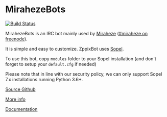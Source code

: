 # MirahezeBots
[![Build Status](https://travis-ci.org/Pix1234/ZppixBot-Source.svg?branch=dev)](https://travis-ci.org/miraheze/MirahezeBots)

MirahezeBots is an IRC bot mainly used by [Miraheze](https://meta.miraheze.org)
([#miraheze on freenode](http://webchat.freenode.net/?channels=miraheze)).

It is simple and easy to customize.
ZppixBot uses [Sopel](https://sopel.chat).

To use this bot, copy `modules` folder to your Sopel installation
(and don't forget to setup your `default.cfg` if needed)

Please note that in line with our security policy, we can only support Sopel 7.x installations running Python 3.6+.

[Source Github](http://github.com/sopel-irc/sopel)

[More info](https://bots.miraheze.wiki)

[Documentation](https://bots.miraheze.wiki/documentation.html)

